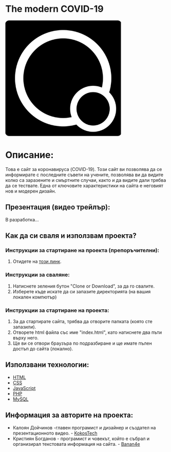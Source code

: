 # The modern COVID-19

<img src="https://github.com/KokosTech/COVID-19/blob/master/icons/COVID-logo.png" width="360"> 

# Описание:
Това е сайт за коронавируса (COVID-19). Този сайт ви позволява да се информирате с последните съвети на учените, позволява ви да видите колко са заразените и смъртните случаи, както и да видите дали трябва да се тествате. Една от ключовите характеристики на сайта е неговият нов и модерен дизайн.

## Презентация (видео трейлър):
В разработка...

## Как да си сваля и използвам проекта?

### Инструкции за стартиране на проекта (препоръчителни):
1) Отидете на [този линк](https://kaloyan.tech/COVID-19).

### Инструкции за сваляне:

1) Натиснете зеления бутон "Clone or Download", за да го свалите.
2) Изберете къде искате да си запазите директорията (на вашия локален компютър)

### Инструкции за стартиране на проекта:

1) За да стартирате сайта, трябва да отворите папката (която сте запазили).
2) Отворете html файла със име "index.html", като натиснете два пъти върху него.
3) Ще ви се отвори браузъра по подразбиране и ще имате пълен достъп до сайта (локално).

## Използвани технологии:

* [HTML](https://html.com/)
* [CSS](https://www.w3.org/Style/CSS/Overview.en.html)
* [JavaScript](https://www.javascript.com/)
* [PHP](https://www.php.net/)
* [MySQL](https://www.mysql.com/)

## Информация за авторите на проекта:

* Калоян Дойчинов -главен програмист и дизайнер и създател на презентационното видео. - [KokosTech](https://github.com/KokosTech)
* Кристиян Богданов - програмист и човекът, който е събрал и организирал текстовата информация на сайта. - [Banan4e](https://github.com/Banan4e)
